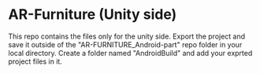 # AR-Furniture (Unity side)
 This repo contains the files only for the unity side. 
 Export the project and save it outside of the "AR-FURNITURE_Android-part" repo folder in your local directory. Create a folder named "AndroidBuild" and add your exprted project files in it.
